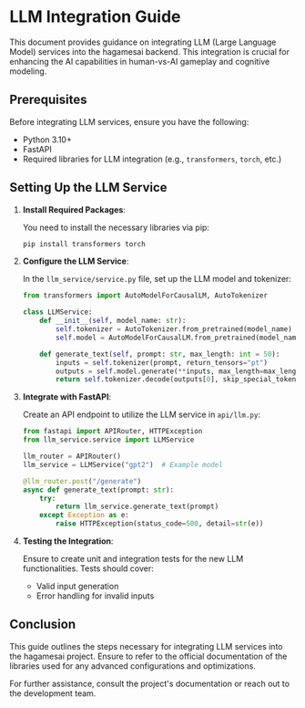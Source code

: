# LLM Integration Guide

This document provides guidance on integrating LLM (Large Language Model) services into the hagamesai backend. This integration is crucial for enhancing the AI capabilities in human-vs-AI gameplay and cognitive modeling.

## Prerequisites

Before integrating LLM services, ensure you have the following:
- Python 3.10+
- FastAPI
- Required libraries for LLM integration (e.g., `transformers`, `torch`, etc.)

## Setting Up the LLM Service

1. **Install Required Packages**:
   
   You need to install the necessary libraries via pip:
   ```bash
   pip install transformers torch
   ```

2. **Configure the LLM Service**:
   
   In the `llm_service/service.py` file, set up the LLM model and tokenizer:
   ```python
   from transformers import AutoModelForCausalLM, AutoTokenizer

   class LLMService:
       def __init__(self, model_name: str):
           self.tokenizer = AutoTokenizer.from_pretrained(model_name)
           self.model = AutoModelForCausalLM.from_pretrained(model_name)

       def generate_text(self, prompt: str, max_length: int = 50):
           inputs = self.tokenizer(prompt, return_tensors="pt")
           outputs = self.model.generate(**inputs, max_length=max_length)
           return self.tokenizer.decode(outputs[0], skip_special_tokens=True)
   ```

3. **Integrate with FastAPI**:
   
   Create an API endpoint to utilize the LLM service in `api/llm.py`:
   ```python
   from fastapi import APIRouter, HTTPException
   from llm_service.service import LLMService

   llm_router = APIRouter()
   llm_service = LLMService("gpt2")  # Example model

   @llm_router.post("/generate")
   async def generate_text(prompt: str):
       try:
           return llm_service.generate_text(prompt)
       except Exception as e:
           raise HTTPException(status_code=500, detail=str(e))
   ```

4. **Testing the Integration**:
   
   Ensure to create unit and integration tests for the new LLM functionalities. Tests should cover:
   - Valid input generation
   - Error handling for invalid inputs

## Conclusion

This guide outlines the steps necessary for integrating LLM services into the hagamesai project. Ensure to refer to the official documentation of the libraries used for any advanced configurations and optimizations.

For further assistance, consult the project's documentation or reach out to the development team.